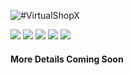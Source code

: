 ![#VirtualShopX](https://i.imgur.com/Ega2vT4.png)

[![](http://ci.aventiumsoftworks.com/jenkins/job/VirtualShopX/badge/icon)](http://ci.aventiumsoftworks.com/jenkins/job/VirtualShopx/) [![](https://img.shields.io/badge/license-AGPL-blue.svg)](https://github.com/dscalzi/VirtualShopX/blob/master/LICENSE) ![](https://img.shields.io/badge/Spigot-1.12.x-orange.svg) ![](https://img.shields.io/badge/Java-8+-ec2025.svg) [![](https://discordapp.com/api/guilds/211524927831015424/widget.png)](https://discordapp.com/invite/Fcrh6PT)

#### More Details Coming Soon